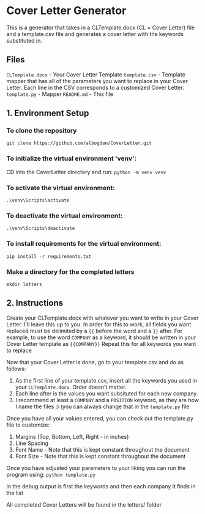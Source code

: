 # Cover Letter Generator

This is a generator that takes in a CLTemplate.docx (CL = Cover Letter) file and a template.csv file and generates a cover letter with the keywords substituted in.

## Files
`CLTemplate.docx` - Your Cover Letter Template
`template.csv` - Template mapper that has all of the parameters you want to replace in your Cover Letter. Each line in the CSV corresponds to a customized Cover Letter.
`template.py` - Mapper
`README.md` - This file

## 1. Environment Setup
### To clone the repository
`git clone https://github.com/albogdan/CoverLetter.git`

### To initialize the virtual environment 'venv':
CD into the CoverLetter directory and run:
`python -m venv venv`

### To activate the virtual environment:
`.\venv\Scripts\activate`

### To deactivate the virtual environment:
`.\venv\Scripts\deactivate`

### To install requirements for the virtual environment:
`pip install -r requirements.txt`

### Make a directory for the completed letters
`mkdir letters`

## 2. Instructions
Create your CLTemplate.docx with whatever you want to write in your Cover Letter. I'll leave this up to you. 
In order for this to work, all fields you want replaced must be delimited by a `{{` before the word and a `}}` after.
For example, to use the word `COMPANY` as a keyword, it should be written in your Cover Letter template as `{{COMPANY}}`
Repeat this for all keywords you want to replace

Now that your Cover Letter is done, go to your template.csv and do as follows:
1. As the first line of your template.csv, insert all the keywords you used in your `CLTemplate.docx`. Order doesn't matter.
2. Each line after is the values you want subsituted for each new company.
3. I recommend at least a `COMPANY` and a `POSITION` keyword, as they are how I name the files :) (you can always change that in the `template.py` file

Once you have all your values entered, you can check out the template.py file to customize:
1. Margins (Top, Bottom, Left, Right - in inches)
2. Line Spacing
3. Font Name - Note that this is kept constant throughout the document
4. Font Size - Note that this is kept constant throughout the document

Once you have adjusted your parameters to your liking you can run the program using:
`python template.py`

In the debug output is first the keywords and then each company it finds in the list

All completed Cover Letters will be found in the letters/ folder
